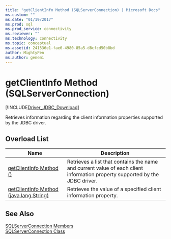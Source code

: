 ```yaml
---
title: "getClientInfo Method (SQLServerConnection) | Microsoft Docs"
ms.custom: ""
ms.date: "01/19/2017"
ms.prod: sql
ms.prod_service: connectivity
ms.reviewer: ""
ms.technology: connectivity
ms.topic: conceptual
ms.assetid: 241536e1-fae6-4980-85a5-d8cfcd50b8bd
author: MightyPen
ms.author: genemi
---
```

# getClientInfo Method (SQLServerConnection)
[!INCLUDE[Driver_JDBC_Download](../../../includes/driver_jdbc_download.md)]

  Retrieves information regarding the client information properties supported by the JDBC driver.  
  
## Overload List  
  
|Name|Description|  
|----------|-----------------|  
|[getClientInfo Method &#40;&#41;](../../../connect/jdbc/reference/getclientinfo-method.md)|Retrieves a list that contains the name and current value of each client information property supported by the JDBC driver.|  
|[getClientInfo Method &#40;java.lang.String&#41;](../../../connect/jdbc/reference/getclientinfo-method-java-lang-string.md)|Retrieves the value of a specified client information property.|  
  
## See Also  
 [SQLServerConnection Members](../../../connect/jdbc/reference/sqlserverconnection-members.md)   
 [SQLServerConnection Class](../../../connect/jdbc/reference/sqlserverconnection-class.md)  
  
  
